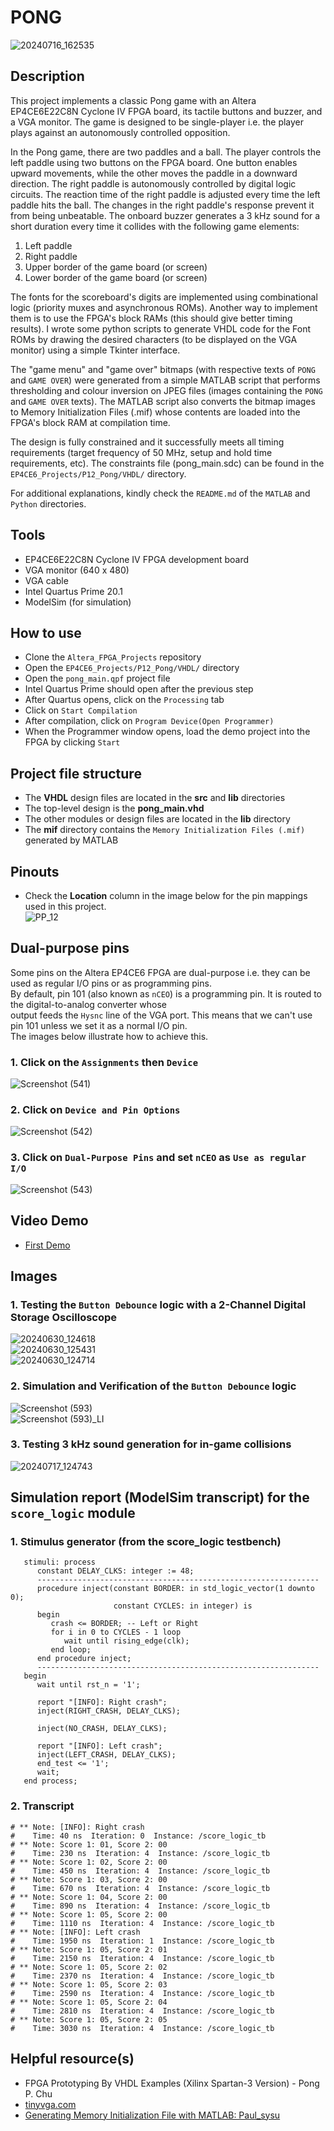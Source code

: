 # PONG
![20240716_162535](https://github.com/user-attachments/assets/9ee192a8-05d6-4030-ab9e-0dee5d5aeabc)  

## Description    
This project implements a classic Pong game with an Altera EP4CE6E22C8N Cyclone IV FPGA board, its tactile buttons and buzzer, and a VGA monitor. The game is designed to be single-player i.e. the player plays against an autonomously controlled opposition.  

In the Pong game, there are two paddles and a ball. The player controls the left paddle using two buttons on the FPGA board. One button enables upward movements, while the other moves the paddle in a downward direction. The right paddle is autonomously controlled by digital logic circuits. The reaction time of the right paddle is adjusted every time the left paddle hits the ball. The changes in the right paddle's response prevent it from being unbeatable. The onboard buzzer generates a 3 kHz sound for a short duration every time it collides with the following game elements:
1. Left paddle  
2. Right paddle  
3. Upper border of the game board (or screen)
4. Lower border of the game board (or screen)  

The fonts for the scoreboard's digits are implemented using combinational logic (priority muxes and asynchronous ROMs). Another way to implement them is to use the FPGA's block RAMs (this should give better timing results). I wrote some python scripts to generate VHDL code for the Font ROMs by drawing the desired characters (to be displayed on the VGA monitor) using a simple Tkinter interface.  

The "game menu" and "game over" bitmaps (with respective texts of ``PONG`` and ``GAME OVER``) were generated from a simple MATLAB script that performs thresholding and colour inversion on JPEG files (images containing the ``PONG`` and ``GAME OVER`` texts). The MATLAB script also converts the bitmap images to Memory Initialization Files (.mif) whose contents are loaded into the FPGA's block RAM at compilation time.  

The design is fully constrained and it successfully meets all timing requirements (target frequency of 50 MHz, setup and hold time requirements, etc). The constraints file (pong_main.sdc) can be found in the ``EP4CE6_Projects/P12_Pong/VHDL/`` directory.  

For additional explanations, kindly check the ``README.md`` of the ``MATLAB`` and ``Python`` directories.  

## Tools  
- EP4CE6E22C8N Cyclone IV FPGA development board
- VGA monitor (640 x 480)  
- VGA cable  
- Intel Quartus Prime 20.1
- ModelSim (for simulation)  

## How to use  
- Clone the ``Altera_FPGA_Projects`` repository  
- Open the ``EP4CE6_Projects/P12_Pong/VHDL/`` directory  
- Open the ``pong_main.qpf`` project file  
- Intel Quartus Prime should open after the previous step  
- After Quartus opens, click on the ``Processing`` tab  
- Click on ``Start Compilation``  
- After compilation, click on ``Program Device(Open Programmer)``  
- When the Programmer window opens, load the demo project into the FPGA by clicking ``Start`` 

## Project file structure  
- The **VHDL** design files are located in the **src** and **lib** directories  
- The top-level design is the **pong_main.vhd**  
- The other modules or design files are located in the **lib** directory  
- The **mif** directory contains the ``Memory Initialization Files (.mif)`` generated by MATLAB 

## Pinouts  
- Check the **Location** column in the image below for the pin mappings used in this project.    
![PP_12](https://github.com/user-attachments/assets/ee5fcd90-15db-4b84-8235-c84e9ae5a0c2)  

## Dual-purpose pins  
Some pins on the Altera EP4CE6 FPGA are dual-purpose i.e. they can be used as regular I/O pins or as programming pins.  
By default, pin 101 (also known as ``nCEO``) is a programming pin. It is routed to the digital-to-analog converter whose  
output feeds the ``Hysnc`` line of the VGA port. This means that we can't use pin 101 unless we set it as a normal I/O pin.  
The images below illustrate how to achieve this.  
### 1. Click on the ``Assignments`` then ``Device``    
![Screenshot (541)](https://github.com/MUDAL/Altera_FPGA_Projects/assets/46250887/504f5fbe-3d29-4ada-ae67-1d55cd0d6a2b)  
### 2. Click on ``Device and Pin Options``  
![Screenshot (542)](https://github.com/MUDAL/Altera_FPGA_Projects/assets/46250887/e4060aed-3db8-4fc5-b612-175f24c22a6e)  
### 3. Click on ``Dual-Purpose Pins`` and set ``nCEO`` as ``Use as regular I/O``  
![Screenshot (543)](https://github.com/MUDAL/Altera_FPGA_Projects/assets/46250887/b380e5d8-d0e3-4c92-b07d-7dc2087eb06e)  

## Video Demo  
- [First Demo](https://drive.google.com/file/d/1IXlxhgczkGYpq6xn5LyXeJhAHxbl6T_r/view?usp=sharing)      
  
## Images    
### 1. Testing the ``Button Debounce`` logic with a 2-Channel Digital Storage Oscilloscope
![20240630_124618](https://github.com/user-attachments/assets/93ae3ff8-d681-4c52-8472-368ca29ce7ec)    
![20240630_125431](https://github.com/user-attachments/assets/60c4bf0d-72a1-4d11-982d-2a8d585f6dd7)    
![20240630_124714](https://github.com/user-attachments/assets/5364ac61-3c94-43d8-aca8-21d42eec8170)    
### 2. Simulation and Verification of the ``Button Debounce`` logic  
![Screenshot (593)](https://github.com/user-attachments/assets/00ae062d-da04-4f70-ac43-62da3b28a197)  
![Screenshot (593)_LI](https://github.com/user-attachments/assets/5754ca1e-477a-47f2-adf1-56af04dc2088)  
### 3. Testing 3 kHz sound generation for in-game collisions  
![20240717_124743](https://github.com/user-attachments/assets/5f739067-aae7-484f-896a-1eaeeb6e2829)  
   
## Simulation report (ModelSim transcript) for the ``score_logic`` module 
### 1. Stimulus generator (from the **score_logic** testbench)  
```
   stimuli: process
      constant DELAY_CLKS: integer := 48;
      ---------------------------------------------------------------
      procedure inject(constant BORDER: in std_logic_vector(1 downto 0);
                       constant CYCLES: in integer) is
      begin
         crash <= BORDER; -- Left or Right
         for i in 0 to CYCLES - 1 loop
            wait until rising_edge(clk);
         end loop;
      end procedure inject;
      ---------------------------------------------------------------
   begin
      wait until rst_n = '1';
      
      report "[INFO]: Right crash";
      inject(RIGHT_CRASH, DELAY_CLKS); 
      
      inject(NO_CRASH, DELAY_CLKS);
      
      report "[INFO]: Left crash";
      inject(LEFT_CRASH, DELAY_CLKS); 
      end_test <= '1';
      wait; 
   end process;
```

### 2. Transcript
```
# ** Note: [INFO]: Right crash
#    Time: 40 ns  Iteration: 0  Instance: /score_logic_tb
# ** Note: Score 1: 01, Score 2: 00
#    Time: 230 ns  Iteration: 4  Instance: /score_logic_tb
# ** Note: Score 1: 02, Score 2: 00
#    Time: 450 ns  Iteration: 4  Instance: /score_logic_tb
# ** Note: Score 1: 03, Score 2: 00
#    Time: 670 ns  Iteration: 4  Instance: /score_logic_tb
# ** Note: Score 1: 04, Score 2: 00
#    Time: 890 ns  Iteration: 4  Instance: /score_logic_tb
# ** Note: Score 1: 05, Score 2: 00
#    Time: 1110 ns  Iteration: 4  Instance: /score_logic_tb
# ** Note: [INFO]: Left crash
#    Time: 1950 ns  Iteration: 1  Instance: /score_logic_tb
# ** Note: Score 1: 05, Score 2: 01
#    Time: 2150 ns  Iteration: 4  Instance: /score_logic_tb
# ** Note: Score 1: 05, Score 2: 02
#    Time: 2370 ns  Iteration: 4  Instance: /score_logic_tb
# ** Note: Score 1: 05, Score 2: 03
#    Time: 2590 ns  Iteration: 4  Instance: /score_logic_tb
# ** Note: Score 1: 05, Score 2: 04
#    Time: 2810 ns  Iteration: 4  Instance: /score_logic_tb
# ** Note: Score 1: 05, Score 2: 05
#    Time: 3030 ns  Iteration: 4  Instance: /score_logic_tb
```

## Helpful resource(s)  
- FPGA Prototyping By VHDL Examples (Xilinx Spartan-3 Version) - Pong P. Chu  
- [tinyvga.com](http://tinyvga.com/)
- [Generating Memory Initialization File with MATLAB: Paul_sysu](https://stackoverflow.com/questions/29862161/extracting-memory-initialization-file-mif-from-a-bmp-photo)  
